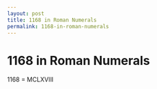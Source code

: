 ```yaml
---
layout: post
title: 1168 in Roman Numerals
permalink: 1168-in-roman-numerals
---
```


# 1168 in Roman Numerals

1168 = MCLXVIII
